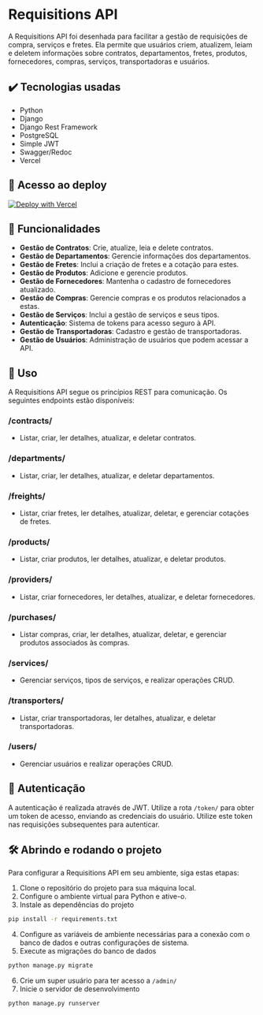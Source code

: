 # Requisitions API

A Requisitions API foi desenhada para facilitar a gestão de requisições de compra, serviços e fretes. Ela permite que usuários criem, atualizem, leiam e deletem informações sobre contratos, departamentos, fretes, produtos, fornecedores, compras, serviços, transportadoras e usuários.

## ✔️ Tecnologias usadas
- Python
- Django
- Django Rest Framework
- PostgreSQL
- Simple JWT
- Swagger/Redoc
- Vercel

## 📁 Acesso ao deploy

[![Deploy with Vercel](https://vercel.com/button)](https://requisitions-api.vercel.app/)

## 🔨 Funcionalidades

- **Gestão de Contratos**: Crie, atualize, leia e delete contratos.
- **Gestão de Departamentos**: Gerencie informações dos departamentos.
- **Gestão de Fretes**: Inclui a criação de fretes e a cotação para estes.
- **Gestão de Produtos**: Adicione e gerencie produtos.
- **Gestão de Fornecedores**: Mantenha o cadastro de fornecedores atualizado.
- **Gestão de Compras**: Gerencie compras e os produtos relacionados a estas.
- **Gestão de Serviços**: Inclui a gestão de serviços e seus tipos.
- **Autenticação**: Sistema de tokens para acesso seguro à API.
- **Gestão de Transportadoras**: Cadastro e gestão de transportadoras.
- **Gestão de Usuários**: Administração de usuários que podem acessar a API.

## 📌 Uso

A Requisitions API segue os princípios REST para comunicação. Os seguintes endpoints estão disponíveis:

### /contracts/
- Listar, criar, ler detalhes, atualizar, e deletar contratos.

### /departments/
- Listar, criar, ler detalhes, atualizar, e deletar departamentos.

### /freights/
- Listar, criar fretes, ler detalhes, atualizar, deletar, e gerenciar cotações de fretes.

### /products/
- Listar, criar produtos, ler detalhes, atualizar, e deletar produtos.

### /providers/
- Listar, criar fornecedores, ler detalhes, atualizar, e deletar fornecedores.

### /purchases/
- Listar compras, criar, ler detalhes, atualizar, deletar, e gerenciar produtos associados às compras.

### /services/
- Gerenciar serviços, tipos de serviços, e realizar operações CRUD.

### /transporters/
- Listar, criar transportadoras, ler detalhes, atualizar, e deletar transportadoras.

### /users/
- Gerenciar usuários e realizar operações CRUD.

## 🔐 Autenticação

A autenticação é realizada através de JWT. Utilize a rota `/token/` para obter um token de acesso, enviando as credenciais do usuário. Utilize este token nas requisições subsequentes para autenticar.

## 🛠️ Abrindo e rodando o projeto

Para configurar a Requisitions API em seu ambiente, siga estas etapas:

1. Clone o repositório do projeto para sua máquina local.
2. Configure o ambiente virtual para Python e ative-o.
3. Instale as dependências do projeto
```bash
pip install -r requirements.txt
```
4. Configure as variáveis de ambiente necessárias para a conexão com o banco de dados e outras configurações de sistema.
5. Execute as migrações do banco de dados
```bash
python manage.py migrate
```
6. Crie um super usuário para ter acesso a `/admin/`
7. Inicie o servidor de desenvolvimento
```bash
python manage.py runserver
```